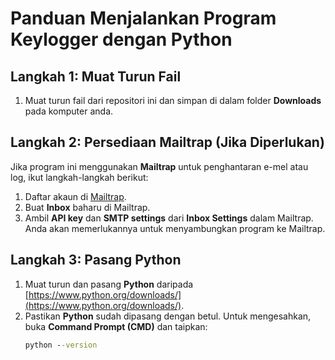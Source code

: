 # Panduan Menjalankan Program Keylogger dengan Python

## Langkah 1: Muat Turun Fail
1. Muat turun fail dari repositori ini dan simpan di dalam folder **Downloads** pada komputer anda.

## Langkah 2: Persediaan Mailtrap (Jika Diperlukan)
Jika program ini menggunakan **Mailtrap** untuk penghantaran e-mel atau log, ikut langkah-langkah berikut:
1. Daftar akaun di [Mailtrap](https://mailtrap.io/).
2. Buat **Inbox** baharu di Mailtrap.
3. Ambil **API key** dan **SMTP settings** dari **Inbox Settings** dalam Mailtrap. Anda akan memerlukannya untuk menyambungkan program ke Mailtrap.

## Langkah 3: Pasang Python
1. Muat turun dan pasang **Python** daripada [https://www.python.org/downloads/](https://www.python.org/downloads/).
2. Pastikan **Python** sudah dipasang dengan betul. Untuk mengesahkan, buka **Command Prompt (CMD)** dan taipkan:
   ```cmd
   python --version


